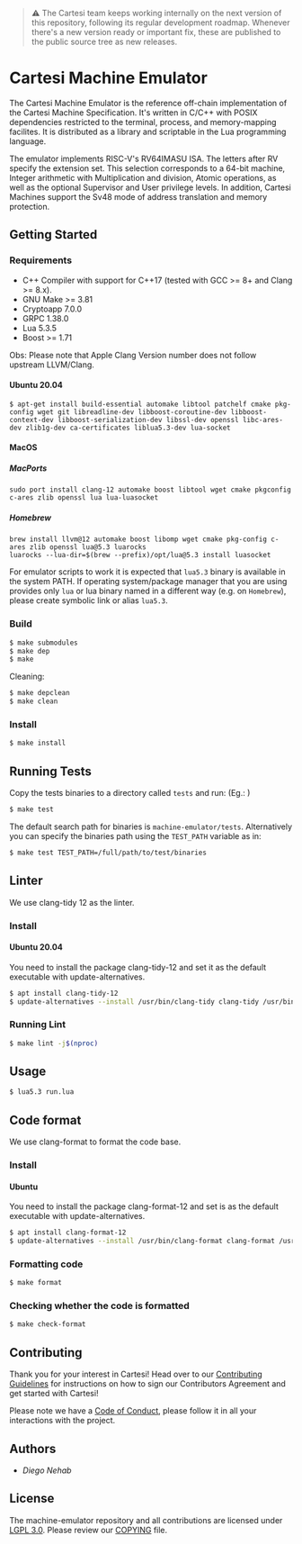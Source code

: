 > :warning: The Cartesi team keeps working internally on the next version of this repository, following its regular development roadmap. Whenever there's a new version ready or important fix, these are published to the public source tree as new releases.

# Cartesi Machine Emulator

The Cartesi Machine Emulator is the reference off-chain implementation of the Cartesi Machine Specification. It's written in C/C++ with POSIX dependencies restricted to the terminal, process, and memory-mapping facilites. It is distributed as a library and scriptable in the Lua programming language.

The emulator implements RISC-V's RV64IMASU ISA. The letters after RV specify the extension set. This selection corresponds to a 64-bit machine, Integer arithmetic with Multiplication and division, Atomic operations, as well as the optional Supervisor and User privilege levels. In addition, Cartesi Machines support the Sv48 mode of address translation and memory protection.

## Getting Started

### Requirements

- C++ Compiler with support for C++17 (tested with GCC >= 8+ and Clang >= 8.x).
- GNU Make >= 3.81
- Cryptoapp 7.0.0
- GRPC 1.38.0
- Lua 5.3.5
- Boost >= 1.71

Obs: Please note that Apple Clang Version number does not follow upstream LLVM/Clang.

#### Ubuntu 20.04

```
$ apt-get install build-essential automake libtool patchelf cmake pkg-config wget git libreadline-dev libboost-coroutine-dev libboost-context-dev libboost-serialization-dev libssl-dev openssl libc-ares-dev zlib1g-dev ca-certificates liblua5.3-dev lua-socket
```
#### MacOS

##### MacPorts
```
sudo port install clang-12 automake boost libtool wget cmake pkgconfig c-ares zlib openssl lua lua-luasocket
```

##### Homebrew
```
brew install llvm@12 automake boost libomp wget cmake pkg-config c-ares zlib openssl lua@5.3 luarocks
luarocks --lua-dir=$(brew --prefix)/opt/lua@5.3 install luasocket
```

For emulator scripts to work it is expected that `lua5.3` binary is available in the system PATH. If operating system/package manager
that you are using provides only `lua` or lua binary named in a different way (e.g. on `Homebrew`), please create symbolic 
link or alias `lua5.3`.

### Build

```bash
$ make submodules
$ make dep
$ make
```

Cleaning:

```bash
$ make depclean
$ make clean
```

### Install

```bash
$ make install
```

## Running Tests

Copy the tests binaries to a directory called `tests` and run: (Eg.: )

```bash
$ make test
```

The default search path for binaries is `machine-emulator/tests`. Alternatively you can specify the binaries path using the `TEST_PATH` variable as in:

```bash
$ make test TEST_PATH=/full/path/to/test/binaries
```

## Linter

We use clang-tidy 12 as the linter.

### Install

#### Ubuntu 20.04

You need to install the package clang-tidy-12 and set it as the default executable with update-alternatives.

```bash
$ apt install clang-tidy-12
$ update-alternatives --install /usr/bin/clang-tidy clang-tidy /usr/bin/clang-tidy-12 120
```

### Running Lint

```bash
$ make lint -j$(nproc)
```

## Usage

```bash
$ lua5.3 run.lua
```

## Code format

We use clang-format to format the code base.

### Install

#### Ubuntu

You need to install the package clang-format-12 and set is as the default executable with update-alternatives.

```bash
$ apt install clang-format-12
$ update-alternatives --install /usr/bin/clang-format clang-format /usr/bin/clang-format-12 120
```

### Formatting code

```bash
$ make format
```

### Checking whether the code is formatted

```bash
$ make check-format
```

## Contributing

Thank you for your interest in Cartesi! Head over to our [Contributing Guidelines](CONTRIBUTING.md) for instructions on how to sign our Contributors Agreement and get started with
Cartesi!

Please note we have a [Code of Conduct](CODE_OF_CONDUCT.md), please follow it in all your interactions with the project.

## Authors

* *Diego Nehab*

## License

The machine-emulator repository and all contributions are licensed under
[LGPL 3.0](https://www.gnu.org/licenses/lgpl-3.0.html). Please review our [COPYING](COPYING) file.

